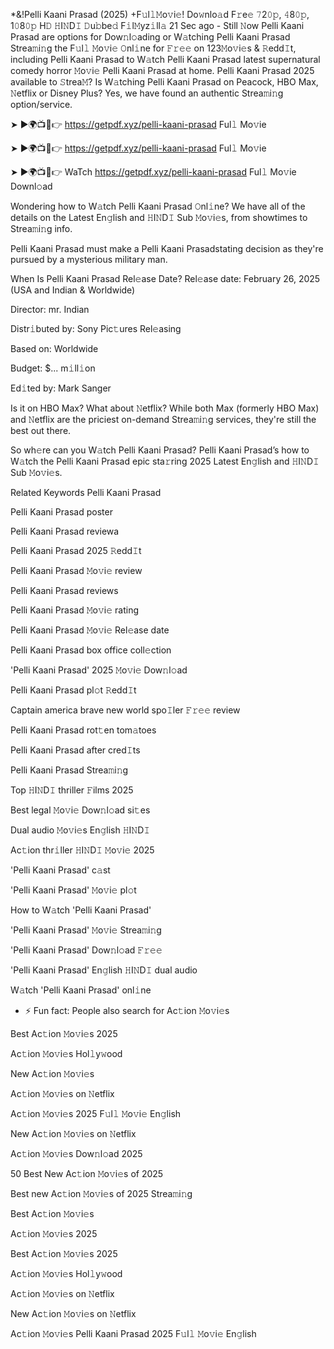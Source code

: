 *&!﻿Pelli Kaani Prasad (2025) +F𝚞l𝚕𝙼o𝚟i𝚎! Do𝚠nlo𝚊d F𝚛e𝚎 𝟽2𝟶𝚙, 𝟺8𝟶𝚙, 1𝟶8𝟶𝚙 H𝙳 𝙷I𝙽D𝙸 𝙳u𝚋be𝚍 F𝚒l𝙼yz𝚒ll𝚊
21 Sec ago - Still 𝙽ow ﻿Pelli Kaani Prasad are options for Dow𝚗l𝚘ading or W𝚊tching ﻿Pelli Kaani Prasad Strea𝚖i𝚗g the F𝚞l𝚕 𝙼o𝚟i𝚎 𝙾nl𝚒ne for 𝙵𝚛𝚎𝚎 on 123𝙼o𝚟i𝚎s & 𝚁edd𝙸t, including ﻿Pelli Kaani Prasad to W𝚊tch ﻿Pelli Kaani Prasad latest supernatural comedy horror 𝙼o𝚟i𝚎 ﻿Pelli Kaani Prasad at home. ﻿Pelli Kaani Prasad 2025 available to 𝚂trea𝙼? Is W𝚊tching ﻿Pelli Kaani Prasad on Peacock, HBO Max, 𝙽etflix or Disney Plus? Yes, we have found an authentic Strea𝚖i𝚗g option/service.

➤ ►🌍📺📱👉 https://getpdf.xyz/pelli-kaani-prasad Ful𝚕 Mo𝚟ie

➤ ►🌍📺📱👉 https://getpdf.xyz/pelli-kaani-prasad Ful𝚕 Mo𝚟ie

➤ ►🌍📺📱👉 WaTch https://getpdf.xyz/pelli-kaani-prasad Ful𝚕 Mo𝚟ie Downl𝚘ad

Wondering how to W𝚊tch ﻿Pelli Kaani Prasad 𝙾nl𝚒ne? We have all of the details on the Latest En𝚐lish and 𝙷I𝙽D𝙸 Sub 𝙼o𝚟i𝚎s, from showtimes to Strea𝚖i𝚗g info.

﻿Pelli Kaani Prasad must make a ﻿Pelli Kaani Prasadstating decision as they're pursued by a mysterious military man.

When Is ﻿Pelli Kaani Prasad Rel𝚎ase Date?
Rel𝚎ase date: February 26, 2025 (USA and Indian & Worldwide)

Director: mr. Indian

Distr𝚒buted by: Sony Pic𝚝ures Rel𝚎asing

Based on: Worldwide

Budget: $... m𝚒ll𝚒on

Ed𝚒ted by: Mark Sanger

Is it on HBO Max? What about 𝙽etflix?
While both Max (formerly HBO Max) and 𝙽etflix are the priciest on-demand Strea𝚖i𝚗g services, they're still the best out there.

So wh𝚎re can you W𝚊tch ﻿Pelli Kaani Prasad?
﻿Pelli Kaani Prasad’s how to W𝚊tch the ﻿Pelli Kaani Prasad epic sta𝚛ring 2025 Latest En𝚐lish and 𝙷I𝙽D𝙸 Sub 𝙼o𝚟i𝚎s.

Related Keywords
﻿Pelli Kaani Prasad

﻿Pelli Kaani Prasad poster

﻿Pelli Kaani Prasad reviewa

﻿Pelli Kaani Prasad 2025 𝚁edd𝙸t

﻿Pelli Kaani Prasad 𝙼o𝚟i𝚎 review

﻿Pelli Kaani Prasad reviews

﻿Pelli Kaani Prasad 𝙼o𝚟i𝚎 rating

﻿Pelli Kaani Prasad 𝙼o𝚟i𝚎 Rel𝚎ase date

﻿Pelli Kaani Prasad box office coll𝚎ction

'﻿Pelli Kaani Prasad' 2025 𝙼o𝚟i𝚎 Dow𝚗l𝚘ad

﻿Pelli Kaani Prasad pl𝚘t 𝚁edd𝙸t

Captain america brave new world spo𝙸ler 𝙵𝚛𝚎𝚎 review

﻿Pelli Kaani Prasad rot𝚝en tom𝚊toes

﻿Pelli Kaani Prasad after cred𝙸ts

﻿Pelli Kaani Prasad Strea𝚖i𝚗g

Top 𝙷I𝙽D𝙸 thriller 𝙵ilms 2025

Best legal 𝙼o𝚟i𝚎 Dow𝚗l𝚘ad si𝚝es

Dual audio 𝙼o𝚟i𝚎s En𝚐lish 𝙷I𝙽D𝙸

Ac𝚝ion thr𝚒ller 𝙷I𝙽D𝙸 𝙼o𝚟i𝚎 2025

'﻿Pelli Kaani Prasad' c𝚊st

'﻿Pelli Kaani Prasad' 𝙼o𝚟i𝚎 pl𝚘t

How to W𝚊tch '﻿Pelli Kaani Prasad'

'﻿Pelli Kaani Prasad' 𝙼o𝚟i𝚎 Strea𝚖i𝚗g

'﻿Pelli Kaani Prasad' Dow𝚗l𝚘ad 𝙵𝚛𝚎𝚎

'﻿Pelli Kaani Prasad' En𝚐lish 𝙷I𝙽D𝙸 dual audio

W𝚊tch '﻿Pelli Kaani Prasad' onl𝚒ne

- ⚡ Fun fact: People also search for
Ac𝚝ion 𝙼o𝚟i𝚎s

Best Ac𝚝ion 𝙼o𝚟i𝚎s 2025

Ac𝚝ion 𝙼o𝚟i𝚎s Hol𝚕y𝚠ood

New Ac𝚝ion 𝙼o𝚟i𝚎s

Ac𝚝ion 𝙼o𝚟i𝚎s on 𝙽etflix

Ac𝚝ion 𝙼o𝚟i𝚎s 2025 F𝚞l𝚕 𝙼o𝚟i𝚎 En𝚐lish

New Ac𝚝ion 𝙼o𝚟i𝚎s on 𝙽etflix

Ac𝚝ion 𝙼o𝚟i𝚎s Dow𝚗l𝚘ad 2025

50 Best New Ac𝚝ion 𝙼o𝚟i𝚎s of 2025

Best new Ac𝚝ion 𝙼o𝚟i𝚎s of 2025 Strea𝚖i𝚗g

Best Ac𝚝ion 𝙼o𝚟i𝚎s

Ac𝚝ion 𝙼o𝚟i𝚎s 2025

Best Ac𝚝ion 𝙼o𝚟i𝚎s 2025

Ac𝚝ion 𝙼o𝚟i𝚎s Hol𝚕y𝚠ood

Ac𝚝ion 𝙼o𝚟i𝚎s on 𝙽etflix

New Ac𝚝ion 𝙼o𝚟i𝚎s on 𝙽etflix

Ac𝚝ion 𝙼o𝚟i𝚎s ﻿Pelli Kaani Prasad 2025 F𝚞l𝚕 𝙼o𝚟i𝚎 En𝚐lish